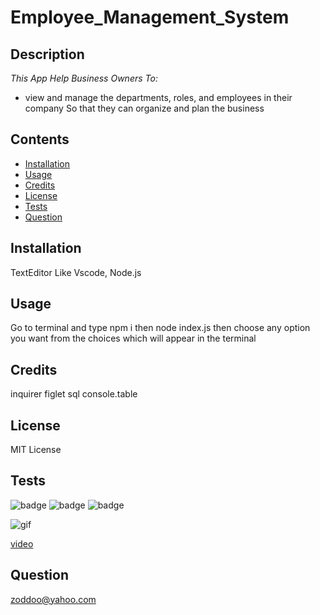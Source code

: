 # Employee_Management_System

## Description

*This App Help Business Owners To:*
* view and manage the departments, roles, and employees in their company
So that they can organize and plan the business

## Contents

* [Installation](#installation)
* [Usage](#usage)
* [Credits](#credits)
* [License](#license)
* [Tests](#tests)
* [Question](#question)
                 
## Installation

TextEditor Like Vscode, Node.js
                
## Usage

Go to terminal and type npm i then node index.js then choose any option you want from the choices which will appear in the terminal

## Credits
 
inquirer figlet sql console.table 

## License

MIT License 
                
## Tests

![badge](https://img.shields.io/badge/License-MIT-yellowgreen)
![badge](https://img.shields.io/badge/dependencies-upto%20date-ff69b4)
![badge](https://img.shields.io/badge/Version-v1.0.0-blue)

![gif](https://media.giphy.com/media/UQlfYQugD7rmccwlv9/giphy.gif )

[video](https://zoddoo.tinytake.com/tt/NDE2OTY5OV8xMjkyMzQ2NA)
                
## Question

                 
zoddoo@yahoo.com
              